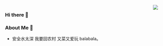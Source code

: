 <img align="right" src="https://github-readme-stats.vercel.app/api?username=lijiaxing1997&count_private=true&show_icons=true&hide=prs" />

### Hi there 👋

### About Me 👋
- 安全水太深 我要回农村 又菜又爱玩 balabala。

<!--
**lijiaxing1997/lijiaxing1997** is a ✨ _special_ ✨ repository because its `README.md` (this file) appears on your GitHub profile.

Here are some ideas to get you started:

- 🔭 I’m currently working on ...
- 🌱 I’m currently learning ...
- 👯 I’m looking to collaborate on ...
- 🤔 I’m looking for help with ...
- 💬 Ask me about ...
- 📫 How to reach me: ...
- 😄 Pronouns: ...
- ⚡ Fun fact: ...
-->
